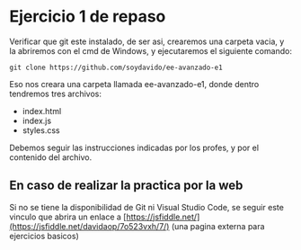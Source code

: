 
# Ejercicio 1 de repaso

Verificar que git este instalado, de ser asi, crearemos una carpeta vacia, y la abriremos con el cmd de Windows, y ejecutaremos el siguiente comando:


```
git clone https://github.com/soydavido/ee-avanzado-e1
```

Eso nos creara una carpeta llamada ee-avanzado-e1, donde dentro tendremos tres archivos:

- index.html
- index.js
- styles.css

Debemos seguir las instrucciones indicadas por los profes, y por el contenido del archivo.

## En caso de realizar la practica por la web

Si no se tiene la disponibilidad de Git ni Visual Studio Code, se seguir este vinculo que abrira un enlace a [https://jsfiddle.net/](https://jsfiddle.net/davidaop/7o523vxh/7/) (una pagina externa para ejercicios basicos)
